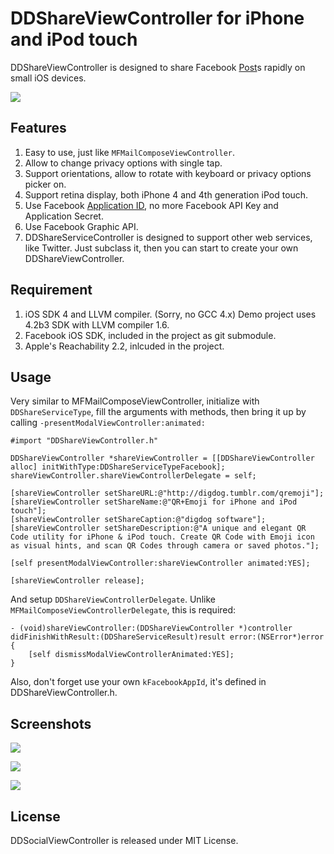 # DDShareViewController for iPhone and iPod touch

DDShareViewController is designed to share Facebook [Post][1]s rapidly on small iOS devices.

![](http://github.com/digdog/DDShareViewController/raw/master/Screenshots/Screenshot1.png)

## Features

1. Easy to use, just like <code>MFMailComposeViewController</code>.
2. Allow to change privacy options with single tap.
3. Support orientations, allow to rotate with keyboard or privacy options picker on.
4. Support retina display, both iPhone 4 and 4th generation iPod touch.
5. Use Facebook [Application ID][2], no more Facebook API Key and Application Secret.
6. Use Facebook Graphic API.
7. DDShareServiceController is designed to support other web services, like Twitter. Just subclass it, then you can start to create your own DDShareViewController.

## Requirement

1. iOS SDK 4 and LLVM compiler. (Sorry, no GCC 4.x) Demo project uses 4.2b3 SDK with LLVM compiler 1.6.
2. Facebook iOS SDK, included in the project as git submodule.
3. Apple's Reachability 2.2, inlcuded in the project.

## Usage

Very similar to MFMailComposeViewController, initialize with <code>DDShareServiceType</code>, fill the arguments with methods, then bring it up by calling <code>-presentModalViewController:animated:</code>

	#import "DDShareViewController.h"

	DDShareViewController *shareViewController = [[DDShareViewController alloc] initWithType:DDShareServiceTypeFacebook];
	shareViewController.shareViewControllerDelegate = self;
	
	[shareViewController setShareURL:@"http://digdog.tumblr.com/qremoji"];
	[shareViewController setShareName:@"QR+Emoji for iPhone and iPod touch"];
	[shareViewController setShareCaption:@"digdog software"];
	[shareViewController setShareDescription:@"A unique and elegant QR Code utility for iPhone & iPod touch. Create QR Code with Emoji icon as visual hints, and scan QR Codes through camera or saved photos."];
	
	[self presentModalViewController:shareViewController animated:YES];
	
	[shareViewController release];
	
And setup <code>DDShareViewControllerDelegate</code>. Unlike <code>MFMailComposeViewControllerDelegate</code>, this is required:

	- (void)shareViewController:(DDShareViewController *)controller didFinishWithResult:(DDShareServiceResult)result error:(NSError*)error {
		[self dismissModalViewControllerAnimated:YES];
	}

Also, don't forget use your own <code>kFacebookAppId</code>, it's defined in DDShareViewController.h. 

## Screenshots

![](http://github.com/digdog/DDShareViewController/raw/master/Screenshots/Screenshot2.png)  

![](http://github.com/digdog/DDShareViewController/raw/master/Screenshots/Screenshot3.png)  

![](http://github.com/digdog/DDShareViewController/raw/master/Screenshots/Screenshot4.png)  

## License

DDSocialViewController is released under MIT License.

[1]: http://developers.facebook.com/docs/reference/api/post
[2]: http://www.facebook.com/developers/apps.php